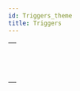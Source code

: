 ```yaml
---
id: Triggers_theme
title: Triggers
---
```



||
|---|
|[<!-- INCLUDE #_command_.Trigger event.Syntax -->](../../commands-legacy/trigger-event.md)<br/>|
|[<!-- INCLUDE #_command_.Trigger level.Syntax -->](../../commands-legacy/trigger-level.md)<br/>|
|[<!-- INCLUDE #_command_.TRIGGER PROPERTIES.Syntax -->](../../commands-legacy/trigger-properties.md)<br/>|
